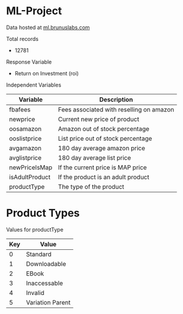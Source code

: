 # ML-Project

Data hosted at [ml.brunuslabs.com](https://ml.brunuslabs.com)

Total records
- 12781

Response Variable
- Return on Investment (roi)

Independent Variables

| Variable | Description |
|-------|------|
| fbafees | Fees associated with reselling on amazon |
| newprice | Current new price of product |
| oosamazon | Amazon out of stock percentage |
| ooslistprice | List price out of stock percentage |
| avgamazon | 180 day average amazon price |
| avglistprice | 180 day average list price |
| newPriceIsMap | If the current price is MAP price |
| isAdultProduct | If the product is an adult product |
| productType | The type of the product |


# Product Types

Values for productType

| Key | Value |
|---|-------------|
| 0 | Standard |
| 1 | Downloadable |
| 2 | EBook |
| 3 | Inaccessable |
| 4 | Invalid |
| 5 | Variation Parent |

